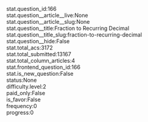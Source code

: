 stat.question_id:166  
stat.question__article__live:None  
stat.question__article__slug:None  
stat.question__title:Fraction to Recurring Decimal  
stat.question__title_slug:fraction-to-recurring-decimal  
stat.question__hide:False  
stat.total_acs:3172  
stat.total_submitted:13167  
stat.total_column_articles:4  
stat.frontend_question_id:166  
stat.is_new_question:False  
status:None  
difficulty.level:2  
paid_only:False  
is_favor:False  
frequency:0  
progress:0  
